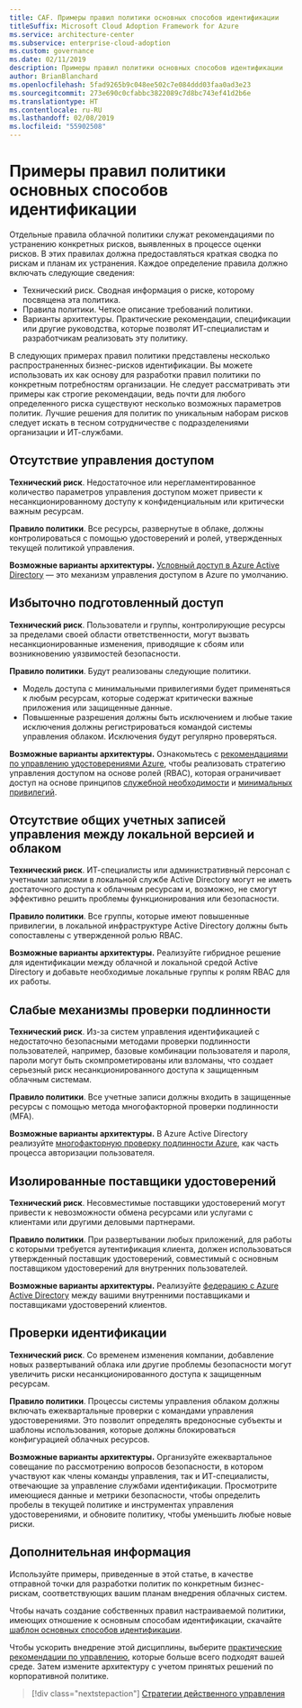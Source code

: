 ```yaml
---
title: CAF. Примеры правил политики основных способов идентификации
titleSuffix: Microsoft Cloud Adoption Framework for Azure
ms.service: architecture-center
ms.subservice: enterprise-cloud-adoption
ms.custom: governance
ms.date: 02/11/2019
description: Примеры правил политики основных способов идентификации
author: BrianBlanchard
ms.openlocfilehash: 5fad9265b9c048ee502c7e084ddd03faa0ad3e23
ms.sourcegitcommit: 273e690c0cfabbc3822089c7d8bc743ef41d2b6e
ms.translationtype: HT
ms.contentlocale: ru-RU
ms.lasthandoff: 02/08/2019
ms.locfileid: "55902508"
---
```

# <a name="identity-baseline-sample-policy-statements"></a>Примеры правил политики основных способов идентификации

Отдельные правила облачной политики служат рекомендациями по устранению конкретных рисков, выявленных в процессе оценки рисков. В этих правилах должна предоставляться краткая сводка по рискам и планам их устранения. Каждое определение правила должно включать следующие сведения:

- Технический риск. Сводная информация о риске, которому посвящена эта политика.
- Правила политики. Четкое описание требований политики.
- Варианты архитектуры. Практические рекомендации, спецификации или другие руководства, которые позволят ИТ-специалистам и разработчикам реализовать эту политику.

В следующих примерах правил политики представлены несколько распространенных бизнес-рисков идентификации. Вы можете использовать их как основу для разработки правил политики по конкретным потребностям организации. Не следует рассматривать эти примеры как строгие рекомендации, ведь почти для любого определенного риска существуют несколько возможных параметров политик. Лучшие решения для политик по уникальным наборам рисков следует искать в тесном сотрудничестве с подразделениями организации и ИТ-службами.

## <a name="lack-of-access-controls"></a>Отсутствие управления доступом

**Технический риск**. Недостаточное или нерегламентированное количество параметров управления доступом может привести к несанкционированному доступу к конфиденциальным или критически важным ресурсам.

**Правило политики**. Все ресурсы, развернутые в облаке, должны контролироваться с помощью удостоверений и ролей, утвержденных текущей политикой управления.

**Возможные варианты архитектуры.** [Условный доступ в Azure Active Directory](/azure/active-directory/conditional-access/overview) — это механизм управления доступом в Azure по умолчанию.

## <a name="overprovisioned-access"></a>Избыточно подготовленный доступ

**Технический риск**. Пользователи и группы, контролирующие ресурсы за пределами своей области ответственности, могут вызвать несанкционированные изменения, приводящие к сбоям или возникновению уязвимостей безопасности.

**Правило политики**. Будут реализованы следующие политики.

- Модель доступа с минимальными привилегиями будет применяться к любым ресурсам, которые содержат критически важные приложения или защищенные данные.
- Повышенные разрешения должны быть исключением и любые такие исключения должны регистрироваться командой системы управления облаком. Исключения будут регулярно проверяться.

**Возможные варианты архитектуры.** Ознакомьтесь с [рекомендациями по управлению удостоверениями Azure](/azure/security/azure-security-identity-management-best-practices), чтобы реализовать стратегию управления доступом на основе ролей (RBAC), которая ограничивает доступ на основе принципов [служебной необходимости](https://wikipedia.org/wiki/Need_to_know) и [минимальных привилегий](https://wikipedia.org/wiki/Principle_of_least_privilege).

## <a name="lack-of-shared-management-accounts-between-on-premises-and-the-cloud"></a>Отсутствие общих учетных записей управления между локальной версией и облаком

**Технический риск**. ИТ-специалисты или административный персонал с учетными записями в локальной службе Active Directory могут не иметь достаточного доступа к облачным ресурсам и, возможно, не смогут эффективно решить проблемы функционирования или безопасности.

**Правило политики**. Все группы, которые имеют повышенные привилегии, в локальной инфраструктуре Active Directory должны быть сопоставлены с утвержденной ролью RBAC.

**Возможные варианты архитектуры.** Реализуйте гибридное решение для идентификации между облачной и локальной средой Active Directory и добавьте необходимые локальные группы к ролям RBAC для их работы.

## <a name="weak-authentication-mechanisms"></a>Слабые механизмы проверки подлинности

**Технический риск**. Из-за систем управления идентификацией с недостаточно безопасными методами проверки подлинности пользователей, например, базовые комбинации пользователя и пароля, пароли могут быть скомпрометированы или взломаны, что создает серьезный риск несанкционированного доступа к защищенным облачным системам.

**Правило политики**. Все учетные записи должны входить в защищенные ресурсы с помощью метода многофакторной проверки подлинности (MFA).

**Возможные варианты архитектуры.** В Azure Active Directory реализуйте [многофакторную проверку подлинности Azure](/azure/active-directory/authentication/concept-mfa-howitworks), как часть процесса авторизации пользователя.

## <a name="isolated-identity-providers"></a>Изолированные поставщики удостоверений

**Технический риск**. Несовместимые поставщики удостоверений могут привести к невозможности обмена ресурсами или услугами с клиентами или другими деловыми партнерами.

**Правило политики**. При развертывании любых приложений, для работы с которыми требуется аутентификация клиента, должен использоваться утвержденный поставщик удостоверений, совместимый с основным поставщиком удостоверений для внутренних пользователей.

**Возможные варианты архитектуры.** Реализуйте [федерацию с Azure Active Directory](/azure/active-directory/hybrid/whatis-fed) между вашими внутренними поставщиками и поставщиками удостоверений клиентов.

## <a name="identity-reviews"></a>Проверки идентификации

**Технический риск**. Со временем изменения компании, добавление новых развертываний облака или другие проблемы безопасности могут увеличить риски несанкционированного доступа к защищенным ресурсам.

**Правило политики**. Процессы системы управления облаком должны включать ежеквартальные проверки с командами управления удостоверениями. Это позволит определять вредоносные субъекты и шаблоны использования, которые должны блокироваться конфигурацией облачных ресурсов.

**Возможные варианты архитектуры.** Организуйте ежеквартальное совещание по рассмотрению вопросов безопасности, в котором участвуют как члены команды управления, так и ИТ-специалисты, отвечающие за управление службами идентификации. Просмотрите имеющиеся данные и метрики безопасности, чтобы определить пробелы в текущей политике и инструментах управления удостоверениями, и обновите политику, чтобы уменьшить любые новые риски.

## <a name="next-steps"></a>Дополнительная информация

Используйте примеры, приведенные в этой статье, в качестве отправной точки для разработки политик по конкретным бизнес-рискам, соответствующих вашим планам внедрения облачных систем.

Чтобы начать создание собственных правил настраиваемой политики, имеющих отношение к основным способам идентификации, скачайте [шаблон основных способов идентификации](template.md).

Чтобы ускорить внедрение этой дисциплины, выберите [практические рекомендации по управлению](../journeys/overview.md), которые больше всего подходят вашей среде. Затем измените архитектуру с учетом принятых решений по корпоративной политике.

> [!div class="nextstepaction"]
> [Стратегии действенного управления](../journeys/overview.md)